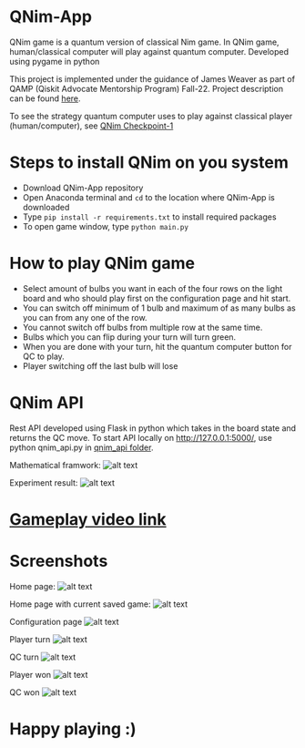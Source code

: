 # QNim-App
QNim game is a quantum version of classical Nim game. In QNim game, human/classical computer will play against quantum computer. Developed using pygame in python

This project is implemented under the guidance of James Weaver as part of QAMP (Qiskit Advocate Mentorship Program) Fall-22. Project description can be found [here](https://github.com/qiskit-advocate/qamp-fall-22/issues/29).

To see the strategy quantum computer uses to play against classical player (human/computer), see [QNim Checkpoint-1](https://github.com/ritu-thombre99/QNim/blob/main/QAMP%20Checkopint%201.ipynb)

# Steps to install QNim on you system
+ Download QNim-App repository
+ Open Anaconda terminal and ```cd``` to the location where QNim-App is downloaded
+ Type ```pip install -r requirements.txt``` to install required packages
+ To open game window, type ```python main.py```

# How to play QNim game
+ Select amount of bulbs you want in each of the four rows on the light board and who should play first on the configuration page and hit start.
+ You can switch off minimum of 1 bulb and maximum of as many bulbs as you can from any one of the row. 
+ You cannot switch off bulbs from multiple row at the same time.
+ Bulbs which you can flip during your turn will turn green.
+ When you are done with your turn, hit the quantum computer button for QC to play.
+ Player switching off the last bulb will lose

# QNim API
Rest API developed using Flask in python which takes in the board state and returns the QC move. To start API locally on http://127.0.0.1:5000/, use python qnim_api.py in [qnim_api folder](https://github.com/ritu-thombre99/QNim-App/tree/main/qnim_api).

Mathematical framwork:
![alt text](https://github.com/ritu-thombre99/QNim-App/blob/main/screenshots/mathematical%20framework.png)

Experiment result:
![alt text](https://github.com/ritu-thombre99/QNim-App/blob/main/screenshots/final_with_label.png)

# [Gameplay video link](https://youtu.be/vqE8HICiBqA)
# Screenshots
Home page:
![alt text](https://github.com/ritu-thombre99/QNim-App/blob/main/screenshots/home.png?raw=true)

Home page with current saved game:
![alt text](https://github.com/ritu-thombre99/QNim-App/blob/main/screenshots/home_with_continue.png?raw=true)

Configuration page
![alt text](https://github.com/ritu-thombre99/QNim-App/blob/main/screenshots/config.png?raw=true)

Player turn
![alt text](https://github.com/ritu-thombre99/QNim-App/blob/main/screenshots/game_player_turn.png?raw=true)

QC turn
![alt text](https://github.com/ritu-thombre99/QNim-App/blob/main/screenshots/game_qc_turn.png?raw=true)

Player won
![alt text](https://github.com/ritu-thombre99/QNim-App/blob/main/screenshots/game_won.png?raw=true)

QC won
![alt text](https://github.com/ritu-thombre99/QNim-App/blob/main/screenshots/game_lost.png?raw=true)

# Happy playing :)
